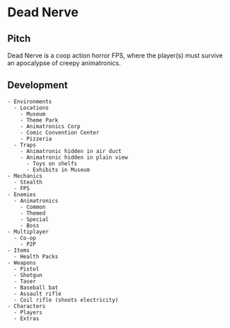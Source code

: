 # Dead Nerve

## Pitch
Dead Nerve is a coop action horror FPS, where the player(s) must survive an apocalypse of creepy animatronics.

## Development
	- Environments
	  - Locations
		- Museum
		- Theme Park
		- Animatronics Corp
		- Comic Convention Center
		- Pizzeria
	  - Traps
		- Animatronic hidden in air duct
		- Animatronic hidden in plain view
		  - Toys on shelfs
		  - Exhibits in Museum		
	- Mechanics
	  - Stealth
	  - FPS
	- Enemies
	  - Animatronics
		- Common
		- Themed
		- Special
		- Boss
	- Multiplayer
	  - Co-op
		- P2P
	- Items
	  - Health Packs
	- Weapons
	  - Pistol
	  - Shotgun
	  - Taser
	  - Baseball bat
	  - Assault rifle
	  - Coil rifle (shoots electricity)
	- Characters
	  - Players
	  - Extras